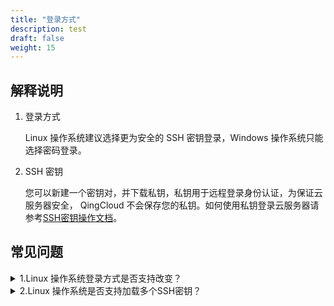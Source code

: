 ```yaml
---
title: "登录方式"
description: test
draft: false
weight: 15
---
```


## 解释说明

1. 登录方式

   Linux 操作系统建议选择更为安全的 SSH 密钥登录，Windows 操作系统只能选择密码登录。

2. SSH 密钥

   您可以新建一个密钥对，并下载私钥，私钥用于远程登录身份认证，为保证云服务器安全， QingCloud 不会保存您的私钥。如何使用私钥登录云服务器请参考[SSH密钥操作文档](/compute/ssh/manual/ssh)。

## 常见问题

<details>
<summary>1.Linux 操作系统登录方式是否支持改变？</summary>
支持，加载SSH密钥以后，密码登录将失效，解绑所有SSH密钥以后，需要您重置密码后通过密码登录。
</details>

<details>
<summary>2.Linux 操作系统是否支持加载多个SSH密钥？</summary>
支持，方便您进行精细的访问管理，可以加载多个SSH密钥，不同使用者通过不同Key登录。
</details>










